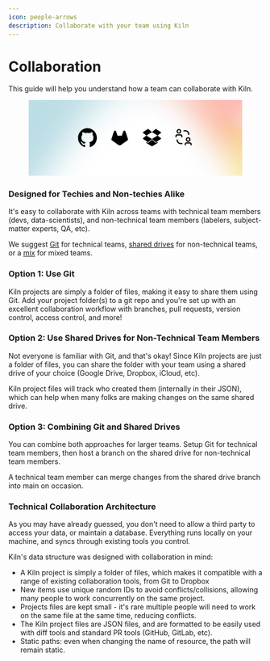 ```yaml
---
icon: people-arrows
description: Collaborate with your team using Kiln
---
```


# Collaboration

This guide will help you understand how a team can collaborate with Kiln.

<figure><img src="../.gitbook/assets/Collab.png" alt=""><figcaption></figcaption></figure>

### Designed for Techies and Non-techies Alike

It's easy to collaborate with Kiln across teams with technical team members (devs, data-scientists), and non-technical team members (labelers, subject-matter experts, QA, etc).

We suggest [Git](collaboration.md#option-1-use-git) for technical teams, [shared drives](collaboration.md#option-2-use-shared-drives-for-non-technical-team-members) for non-technical teams, or a [mix](collaboration.md#option-3-combining-git-and-shared-drives) for mixed teams.

### Option 1: Use Git

Kiln projects are simply a folder of files, making it easy to share them using Git. Add your project folder(s) to a git repo and you're set up with an excellent collaboration workflow with branches, pull requests, version control, access control, and more!

### Option 2: Use Shared Drives for Non-Technical Team Members

Not everyone is familiar with Git, and that's okay! Since Kiln projects are just a folder of files, you can share the folder with your team using a shared drive of your choice (Google Drive, Dropbox, iCloud, etc).

Kiln project files will track who created them (internally in their JSON), which can help when many folks are making changes on the same shared drive.

### Option 3: Combining Git and Shared Drives

You can combine both approaches for larger teams. Setup Git for technical team members, then host a branch on the shared drive for non-technical team members.&#x20;

A technical team member can merge changes from the shared drive branch into main on occasion.&#x20;

### Technical Collaboration Architecture

As you may have already guessed, you don't need to allow a third party to access your data, or maintain a database. Everything runs locally on your machine, and syncs through existing tools you control.

Kiln's data structure was designed with collaboration in mind:

* A Kiln project is simply a folder of files, which makes it compatible with a range of existing collaboration tools, from Git to Dropbox
* New items use unique random IDs to avoid conflicts/collisions, allowing many people to work concurrently on the same project.
* Projects files are kept small - it's rare multiple people will need to work on the same file at the same time, reducing conflicts.
* The Kiln project files are JSON files, and are formatted to be easily used with diff tools and standard PR tools (GitHub, GitLab, etc).
* Static paths: even when changing the name of resource, the path will remain static.
